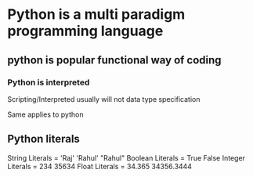 # Python is a multi paradigm programming language

## python is popular functional way of coding

### Python is interpreted

Scripting/Interpreted usually will not data type specification

Same applies to python

## Python literals

String Literals = 'Raj' 'Rahul' "Rahul"
Boolean Literals = True False
Integer Literals = 234 35634
Float Literals = 34.365 34356.3444